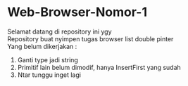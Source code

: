 # Web-Browser-Nomor-1
Selamat datang di repository ini ygy </br> 
Repository buat nyimpen tugas browser list double pinter </br>
Yang belum dikerjakan :
1. Ganti type jadi string
2. Primitif lain belum dimodif, hanya InsertFirst yang sudah
3. Ntar tunggu inget lagi 

